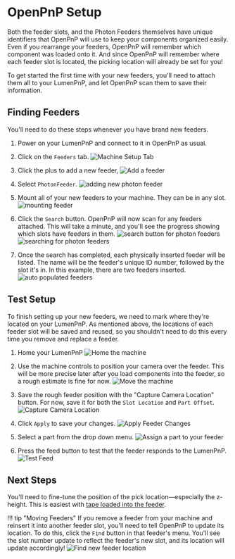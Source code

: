 # OpenPnP Setup
<!-- 
## Actuator Setup

!!! note "Config Files from Release v3.0.5 or Later"
      If you've set up your LumenPnP using OpenPnP config files from release `v3.0.5` or later, you can skip this step; it's already been done for you.

1. Open OpenPnP.
2. Make a new Actuator titled `PhotonFeederData` and give it the following settings:
   ![PhotonFeederData actuator](img/photon-actuator.png)
3. Press Apply to save your changes.
4. Navigate to `Drivers > GcodeDriver`. Switch to the `Gcode` tab. Switch the `Head Mountable` dropdown to `Actuator: [No Head] PhotonFeederData`. Switch the `Setting` to `ACTUATOR_READ_COMMAND`. In the text box, paste in `M485 {Value}`.
   ![actuator read command for photon actuator](img/actuator-read-data.png)

5. Switch the `Setting` to `ACTUATOR_READ_REGEX`. In the text box, paste in `rs485-reply: (?<Value>.*)`
   ![actuator regex for photon actuator](img/photon-read-regex-data.png)

## Add Feeders
-->

Both the feeder slots, and the Photon Feeders themselves have unique identifiers that OpenPnP will use to keep your components organized easily. Even if you rearrange your feeders, OpenPnP will remember which component was loaded onto it. And since OpenPnP will remember where each feeder slot is located, the picking location will already be set for you!

To get started the first time with your new feeders, you'll need to attach them all to your LumenPnP, and let OpenPnP scan them to save their information.

## Finding Feeders

You'll need to do these steps whenever you have brand new feeders.

1. Power on your LumenPnP and connect to it in OpenPnP as usual.

2. Click on the `Feeders` tab.
  ![Machine Setup Tab](img/feeders-tab.png)

3. Click the plus to add a new feeder,
   ![Add a feeder](img/add-feeder.png)

4. Select `PhotonFeeder`.
   ![adding new photon feeder](img/add-photon-feeder.png)

5. Mount all of your new feeders to your machine. They can be in any slot.
   ![mounting feeder](../4-mounting/img/mounting.gif)

6. Click the `Search` button. OpenPnP will now scan for any feeders attached. This will take a minute, and you'll see the progress showing which slots have feeders in them.
   ![search button for photon feeders](img/search-for-feeders.png)
   ![searching for photon feeders](img/feeder-search-progress.png)

7. Once the search has completed, each physically inserted feeder will be listed. The name will be the feeder's unique ID number, followed by the slot it's in. In this example, there are two feeders inserted.
   ![auto populated feeders](img/identified-feeders.png)

## Test Setup

To finish setting up your new feeders, we need to mark where they're located on your LumenPnP. As mentioned above, the locations of each feeder slot will be saved and reused, so you shouldn't need to do this every time you remove and replace a feeder.

1. Home your LumenPnP
   ![Home the machine](img/home-machine.png)

2. Use the machine controls to position your camera over the feeder. This will be more precise later after you load components into the feeder, so a rough estimate is fine for now.
   ![Move the machine](img/move-machine.png)

3. Save the rough feeder position with the "Capture Camera Location" button. For now, save it for both the `Slot Location` and `Part Offset`.
   ![Capture Camera Location](img/rough-camera-location.png)

4. Click `Apply` to save your changes.
   ![Apply Feeder Changes](img/apply-changes.png)

5. Select a part from the drop down menu.
   ![Assign a part to your feeder](img/assign-part.png)

6. Press the feed button to test that the feeder responds to the LumenPnP.
   ![Test Feed](img/feed-button.png)

## Next Steps

You'll need to fine-tune the position of the pick location—especially the z-height. This is easiest with [tape loaded into the feeder](../6-loading-tape/loading-tape.md).

!!! tip "Moving Feeders"
      If you remove a feeder from your machine and reinsert it into another feeder slot, you'll need to tell OpenPnP to update its location. To do this, click the `Find` button in that feeder's menu. You'll see the slot number update to reflect the feeder's new slot, and its location will update accordingly!
      ![Find new feeder location](img/find-feeder-slot.png)
